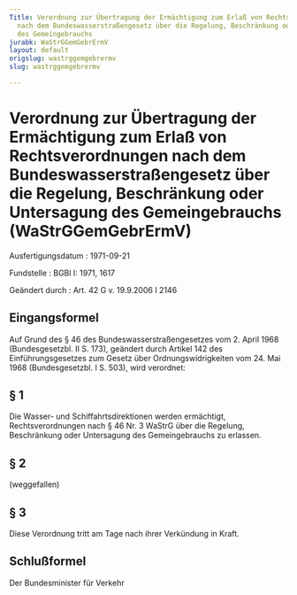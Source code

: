 ```yaml
---
Title: Verordnung zur Übertragung der Ermächtigung zum Erlaß von Rechtsverordnungen
  nach dem Bundeswasserstraßengesetz über die Regelung, Beschränkung oder Untersagung
  des Gemeingebrauchs
jurabk: WaStrGGemGebrErmV
layout: default
origslug: wastrggemgebrermv
slug: wastrggemgebrermv

---
```


# Verordnung zur Übertragung der Ermächtigung zum Erlaß von Rechtsverordnungen nach dem Bundeswasserstraßengesetz über die Regelung, Beschränkung oder Untersagung des Gemeingebrauchs (WaStrGGemGebrErmV)

Ausfertigungsdatum
:   1971-09-21

Fundstelle
:   BGBl I: 1971, 1617

Geändert durch
:   Art. 42 G v. 19.9.2006 I 2146


## Eingangsformel

Auf Grund des § 46 des Bundeswasserstraßengesetzes vom 2. April 1968
(Bundesgesetzbl. II S. 173), geändert durch Artikel 142 des
Einführungsgesetzes zum Gesetz über Ordnungswidrigkeiten vom 24. Mai
1968 (Bundesgesetzbl. I S. 503), wird verordnet:


## § 1

Die Wasser- und Schiffahrtsdirektionen werden ermächtigt,
Rechtsverordnungen nach § 46 Nr. 3 WaStrG über die Regelung,
Beschränkung oder Untersagung des Gemeingebrauchs zu erlassen.


## § 2

(weggefallen)


## § 3

Diese Verordnung tritt am Tage nach ihrer Verkündung in Kraft.


## Schlußformel

Der Bundesminister für Verkehr

